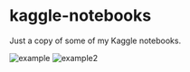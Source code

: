 # kaggle-notebooks
Just a copy of some of my Kaggle notebooks.

![example](https://raw.githubusercontent.com/lorinc/kaggle-notebooks/master/leaf_feature_comparison.png)
![example2](https://raw.githubusercontent.com/lorinc/kaggle-notebooks/master/extracted_leaf_shape.png)
